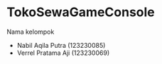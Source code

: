 # TokoSewaGameConsole
Nama kelompok
- Nabil Aqila Putra (123230085)
- Verrel Pratama Aji (123230069)